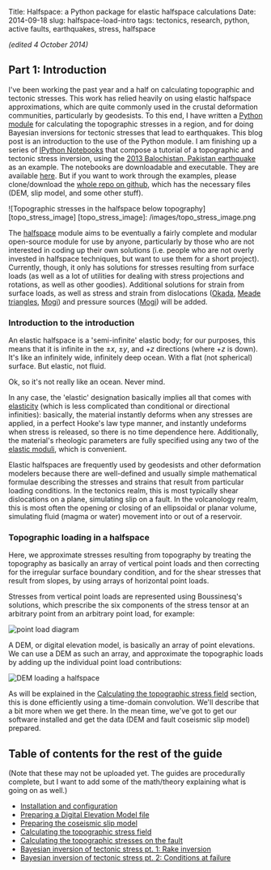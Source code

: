 Title: Halfspace: a Python package for elastic halfspace calculations
Date: 2014-09-18
slug: halfspace-load-intro
tags: tectonics, research, python, active faults, earthquakes, stress, halfspace

*(edited 4 October 2014)*

## Part 1: Introduction

I've been working the past year and a half on calculating topographic and
tectonic stresses. This work has relied heavily on using elastic halfspace
approximations, which are quite commonly used in the crustal deformation
communities, particularly by geodesists. To this end, I have written a [Python module][halfspace] for calculating the topographic stresses in a region, and
for doing Bayesian inversions for tectonic stresses that lead to earthquakes.
This blog post is an introduction to the use of the Python module. I am
finishing up a series of [IPython Notebooks](http://ipython.org/notebook.html)
that compose a tutorial of a topographic and tectonic stress inversion, using
the [2013 Balochistan, Pakistan earthquake](http://comcat.cr.usgs.gov/earthquakes/eventpage/usb000jyiv) as an
example. The notebooks are downloadable and executable. They are available
[here](https://github.com/cossatot/halfspace_user_guide/tree/master/topo_loads/notebooks). But if you want to work through the examples, please clone/download
the [whole repo on github][gh_repo], which has the necessary files (DEM, slip
model, and some other stuff).

![Topographic stresses in the halfspace below topography][topo_stress_image]
[topo_stress_image]: /images/topo_stress_image.png

[gh_repo]: https://github.com/cossatot/halfspace_user_guide

The [halfspace][halfspace] module aims to be eventually a fairly complete and
modular open-source module for use by anyone, particularly by those who are not
interested in coding up their own solutions (i.e. people who are not overly
invested in halfspace techniques, but want to use them for a short project).
Currently, though, it only has solutions for stresses resulting from surface
loads (as well as a lot of utilities for dealing with stress projections and
rotations, as well as other goodies). Additional solutions for strain from
surface loads, as well as stress and strain from dislocations ([Okada], 
[Meade triangles][mt], [Mogi]) and pressure sources ([Mogi]) will be added.

[halfspace]: https://github.com/cossatot/halfspace
[Okada]: http://www.bssaonline.org/content/82/2/1018.short
[mt]: http://www.sciencedirect.com/science/article/pii/S0098300407000593
[Mogi]: http://repository.dl.itc.u-tokyo.ac.jp/dspace/bitstream/2261/11909/1/ji0362002.pdf?origin=publicationDetail

### Introduction to the introduction
An elastic halfspace is a 'semi-infinite' elastic body; for our purposes, this
means that it is infinite in the $\pm x$, $\pm y$, and $+z$ directions (where 
$+z$ is down). It's like an infinitely wide, infinitely deep ocean. With a flat
(not spherical) surface. But elastic, not fluid.

Ok, so it's not really like an ocean. Never mind.

In any case, the 'elastic' designation basically implies all that comes with
[elasticity](http://en.wikipedia.org/wiki/Elasticity_(physics)) (which is less
complicated than conditional or directional infinities): basically, the
material instantly deforms when any stresses are applied, in a perfect Hooke's
law type manner, and instantly undeforms when stress is released, so there is
no time dependence here. Additionally, the material's rheologic parameters are
fully specified using any two of the [elastic moduli](http://en.wikipedia.org/wiki/Elastic_modulus), which is convenient.

Elastic halfspaces are frequently used by geodesists and other deformation
modelers because there are well-defined and usually simple mathematical
formulae describing the stresses and strains that result from particular
loading conditions. In the tectonics realm, this is most typically shear
dislocations on a plane, simulating slip on a fault. In the volcanology realm,
this is most often the opening or closing of an ellipsoidal or planar volume,
simulating fluid (magma or water) movement into or out of a reservoir.

### Topographic loading in a halfspace
Here, we approximate stresses resulting from topography by treating the
topography as basically an array of vertical point loads and then correcting
for the irregular surface boundary condition, and for the shear stresses that
result from slopes, by using arrays of horizontal point loads.

Stresses from vertical point loads are represented using Boussinesq's
solutions, which prescribe the six components of the stress tensor at an
arbitrary point from an arbitrary point load, for example:

![point load diagram](/images/point_load_diagram.png)

A DEM, or digital elevation model, is basically an array of point elevations.
We can use a DEM as such an array, and approximate the topographic loads by
adding up the individual point load contributions:

![DEM loading a halfspace](/images/topo_point_load.png)

As will be explained in the 
[Calculating the topographic stress field](../topo-stress-calcs/) section,
this is done efficiently using a time-domain convolution. We'll describe that
a bit more when we get there. In the mean time, we've got to get our software
installed and get the data (DEM and fault coseismic slip model) prepared.


## Table of contents for the rest of the guide
(Note that these may not be uploaded yet. The guides are procedurally complete,
but I want to add some of the math/theory explaining what is going on as well.)

- [Installation and configuration](../halfspace-installation/)
- [Preparing a Digital Elevation Model file](../halfspace-dem-prep/)
- [Preparing the coseismic slip model](../../10/fault-model-prep/)
- [Calculating the topographic stress field](../../10/topo-stress-calcs/)
- [Calculating the topographic stresses on the fault](../../10/fault-topo-stress-calcs/)
- [Bayesian inversion of tectonic stress pt. 1: Rake inversion](../tect-stress-rake/)
- [Bayesian inversion of tectonic stress pt. 2: Conditions at failure](../tect-stress-fail/)
